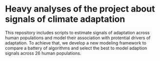 # **Heavy analyses of the project about signals of climate adaptation**

This repository includes scripts to estimate signals of adaptation across human populations and model their association with protential drivers of adaptation. To achieve that, we develop a new modeling framework to compare a battery of algorithms and select the best to model adaption signals across 26 human populations.
